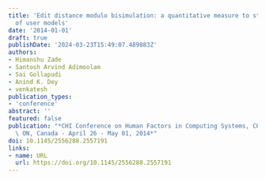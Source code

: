 ```yaml
---
title: 'Edit distance modulo bisimulation: a quantitative measure to study evolution
  of user models'
date: '2014-01-01'
draft: true
publishDate: '2024-03-23T15:49:07.489883Z'
authors:
- Himanshu Zade
- Santosh Arvind Adimoolam
- Sai Gollapudi
- Anind K. Dey
- venkatesh
publication_types:
- 'conference'
abstract: ''
featured: false
publication: "*CHI Conference on Human Factors in Computing Systems, CHI'14, Toronto,\
  \ ON, Canada - April 26 - May 01, 2014*"
doi: 10.1145/2556288.2557191
links:
- name: URL
  url: https://doi.org/10.1145/2556288.2557191
---
```


